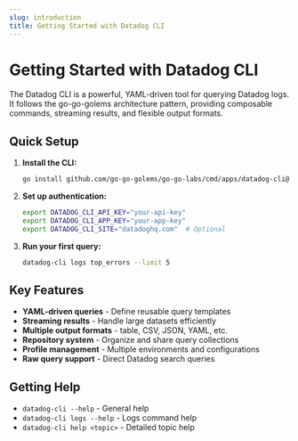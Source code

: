 ```yaml
---
slug: introduction
title: Getting Started with Datadog CLI
---
```


# Getting Started with Datadog CLI

The Datadog CLI is a powerful, YAML-driven tool for querying Datadog logs. It follows the go-go-golems architecture pattern, providing composable commands, streaming results, and flexible output formats.

## Quick Setup

1. **Install the CLI:**
   ```bash
   go install github.com/go-go-golems/go-go-labs/cmd/apps/datadog-cli@latest
   ```

2. **Set up authentication:**
   ```bash
   export DATADOG_CLI_API_KEY="your-api-key"
   export DATADOG_CLI_APP_KEY="your-app-key"
   export DATADOG_CLI_SITE="datadoghq.com"  # Optional
   ```

3. **Run your first query:**
   ```bash
   datadog-cli logs top_errors --limit 5
   ```

## Key Features

- **YAML-driven queries** - Define reusable query templates
- **Streaming results** - Handle large datasets efficiently
- **Multiple output formats** - table, CSV, JSON, YAML, etc.
- **Repository system** - Organize and share query collections
- **Profile management** - Multiple environments and configurations
- **Raw query support** - Direct Datadog search queries

## Getting Help

- `datadog-cli --help` - General help
- `datadog-cli logs --help` - Logs command help
- `datadog-cli help <topic>` - Detailed topic help
